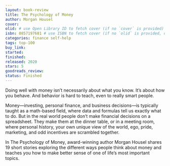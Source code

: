 ```yaml
---
layout: book-review
title: The Psychology of Money
author: Morgan Housel
cover: 
olid: # use Open Library ID to fetch cover (if no `cover` is provided)
isbn: 0857197681 # use ISBN to fetch cover (if no `olid` is provided, dashes are optional)
categories: finance self-help
tags: top-100
buy_link: 
started: 
finished: 
released: 2020
stars: 5
goodreads_review: 
status: Finished
---
```

Doing well with money isn’t necessarily about what you know. It’s about how you behave. And behavior is hard to teach, even to really smart people.

Money―investing, personal finance, and business decisions―is typically taught as a math-based field, where data and formulas tell us exactly what to do. But in the real world people don’t make financial decisions on a spreadsheet. They make them at the dinner table, or in a meeting room, where personal history, your own unique view of the world, ego, pride, marketing, and odd incentives are scrambled together.

In The Psychology of Money, award-winning author Morgan Housel shares 19 short stories exploring the different ways people think about money and teaches you how to make better sense of one of life’s most important topics.